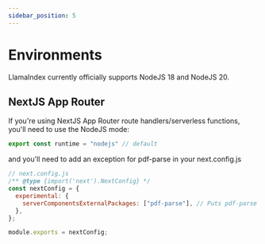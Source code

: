 ```yaml
---
sidebar_position: 5
---
```


# Environments

LlamaIndex currently officially supports NodeJS 18 and NodeJS 20.

## NextJS App Router

If you're using NextJS App Router route handlers/serverless functions, you'll need to use the NodeJS mode:

```js
export const runtime = "nodejs" // default
```

and you'll need to add an exception for pdf-parse in your next.config.js

```js
// next.config.js
/** @type {import('next').NextConfig} */
const nextConfig = {
  experimental: {
    serverComponentsExternalPackages: ["pdf-parse"], // Puts pdf-parse in actual NodeJS mode with NextJS App Router
  },
};

module.exports = nextConfig;
```
